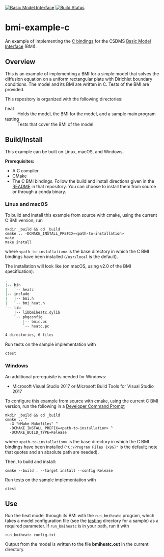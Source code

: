 [![Basic Model Interface](https://img.shields.io/badge/CSDMS-Basic%20Model%20Interface-green.svg)](https://bmi.readthedocs.io/)
[![Build Status](https://travis-ci.org/csdms/bmi-example-c.svg?branch=master)](https://travis-ci.org/csdms/bmi-example-c)

# bmi-example-c

An example of implementing the
[C bindings](https://github.com/csdms/bmi-c)
for the CSDMS
[Basic Model Interface](https://bmi-spec.readthedocs.io) (BMI).


## Overview

This is an example of implementing a BMI for a simple model
that solves the diffusion equation
on a uniform rectangular plate
with Dirichlet boundary conditions.
The model and its BMI are written in C.
Tests of the BMI are provided.

This repository is organized with the following directories:

<dl>
    <dt>heat</dt>
	<dd>Holds the model, the BMI for the model, and a sample main program</dd>
	<dt>testing</dt>
	<dd>Tests that cover the BMI of the model</dd>
</dl>

## Build/Install

This example can be built on Linux, macOS, and Windows.

**Prerequisites:**
* A C compiler
* CMake
* The C BMI bindings. Follow the build and install directions
  given in the
  [README](https://github.com/csdms/bmi-c/blob/master/README.md)
  in that repository. You can choose to install them from source or
  through a conda binary.

### Linux and macOS

To build and install this example from source with cmake,
using the current C BMI version, run

    mkdir _build && cd _build
    cmake .. -DCMAKE_INSTALL_PREFIX=<path-to-installation>
    make
    make install

where `<path-to-installation>` is the base directory
in which the C BMI bindings have been installed
(`/usr/local` is the default).

The installation will look like
(on macOS, using v2.0 of the BMI specification):

```bash
.
|-- bin
|   `-- heatc
|-- include
|   |-- bmi.h
|   `-- bmi_heat.h
`-- lib
    |-- libbmiheatc.dylib
    `-- pkgconfig
        |-- bmic.pc
        `-- heatc.pc

4 directories, 6 files
```

Run tests on the sample implementation with

    ctest

### Windows

An additional prerequisite is needed for Windows:

* Microsoft Visual Studio 2017 or Microsoft Build Tools for Visual Studio 2017

To configure this example from source with cmake,
using the current C BMI version,
run the following in a [Developer Command Prompt](https://docs.microsoft.com/en-us/dotnet/framework/tools/developer-command-prompt-for-vs)

    mkdir _build && cd _build
    cmake .. ^
	  -G "NMake Makefiles" ^
	  -DCMAKE_INSTALL_PREFIX=<path-to-installation> ^
	  -DCMAKE_BUILD_TYPE=Release

where `<path-to-installation>` is the base directory
in which the C BMI bindings have been installed
(`"C:\Program Files (x86)"` is the default;
note that quotes and an absolute path are needed).

Then, to build and install:

	cmake --build . --target install --config Release

Run tests on the sample implementation with

    ctest


## Use

Run the heat model through its BMI with the `run_bmiheatc` program,
which takes a model configuration file
(see the [testing](./testing) directory for a sample)
as a required parameter.
If `run_bmiheatc` is in your path, run it with

    run_bmiheatc config.txt

Output from the model is written to the file **bmiheatc.out**
in the current directory.

